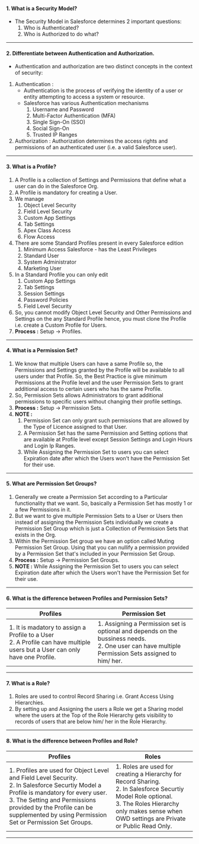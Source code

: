 #### 1. What is a Security Model?
- The Security Model in Salesforce determines 2 important questions:
	1. Who is Authenticated?
	2. Who is Authorized to do what?
___
#### 2. Differentiate between Authentication and Authorization.
- Authentication and authorization are two distinct concepts in the context of security:
1. Authentication : 
	- Authentication is the process of verifying the identity of a user or entity attempting to access a system or resource.
	- Salesforce has various Authentication mechanisms
		1. Username and Password
		2. Multi-Factor Authentication (MFA)
		3. Single Sign-On (SSO)
		4. Social Sign-On
		5. Trusted IP Ranges
2. Authorization : Authorization determines the access rights and permissions of an authenticated user (i.e. a valid Salesforce user).
____
#### 3. What is a Profile?
1. A Profile is a collection of Settings and Permissions that define what a user can do in the Salesforce Org.
2. A Profile is mandatory for creating a User.
3. We manage
	1. Object Level Security
	2. Field Level Security
	3. Custom App Settings
	4. Tab Settings
	5. Apex Class Access
	6. Flow Access
4. There are some Standard Profiles present in every Salesforce edition
	1. Minimum Access Salesforce - has the Least Privileges
	2. Standard User
	3. System Administrator
	4. Marketing User
5. In a Standard Profile you can only edit
	1. Custom App Settings
	2. Tab Settings
	3. Session Settings
	4. Password Policies
	5. Field Level Security
6. So, you cannot modify Object Level Security and Other Permissions and Settings on the any Standard Profile hence, you must clone the Profile i.e. create a Custom Profile for Users.
7. **Process :** Setup &rarr; Profiles.
____
#### 4. What is a Permission Set?
1. We know that multiple Users can have a same Profile so, the Permissions and Settings granted by the Profile will be available to all users under that Profile. So, the Best Practice is give minimum Permissions at the Profile level and the user Permission Sets to grant additional access to certain users who has the same Profile.
2. So, Permission Sets allows Administrators to grant additional permissions to specific users without changing their profile settings.
3. **Process :** Setup &rarr; Permission Sets. 
4. **NOTE :** 
	1. Permission Set can only grant such permissions that are allowed by the Type of Licence assigned to that User.
	2. A Permission Set has the same Permission and Setting options that are available at Profile level except Session Settings and Login Hours and Login Ip Ranges.
	3. While Assigning the Permission Set to users you can select Expiration date after which the Users won't have the Permission Set for their use.
___
#### 5. What are Permission Set Groups?
1. Generally we create a Permission Set according to a Particular functionality that we want. So, basically a Permission Set has mostly 1 or a few Permissions in it.
2. But we want to give multiple Permission Sets to a User or Users then instead of assigning the Permission Sets individually we create a Permission Set Group which is just a Collection of Permission Sets that exists in the Org.
3. Within the Permission Set group we have an option called Muting Permission Set Group. Using that you can nullify a permission provided by a Permission Set that's included in your Permission Set Group.
4. **Process :** Setup &rarr; Permission Set Groups. 
5. **NOTE :** While Assigning the Permission Set to users you can select Expiration date after which the Users won't have the Permission Set for their use.
____
#### 6. What is the difference between Profiles and Permission Sets?

| Profiles                                                                                                                       | Permission Set                                                                                                                                        |
| ------------------------------------------------------------------------------------------------------------------------------ | ----------------------------------------------------------------------------------------------------------------------------------------------------- |
| 1. It is madatory to assign a Profile to a User<br/>2. A Profile can have multiple users but a User can only have one Profile. | 1. Assigning a Permission set is optional and depends on the bussiness needs.<br/>2. One user can have multiple Permission Sets assigned to him/ her. |

____
#### 7. What is a Role?
1. Roles are used to control Record Sharing i.e. Grant Access Using Hierarchies.
2. By setting up and Assigning the users a Role we get a Sharing model where the users at the Top of the Role Hierarchy gets visibility to records of users that are below him/ her in the Role Hierarchy.
____
#### 8. What is the difference between Profiles and Role?

| Profiles                                                                                                                                                                                                                                                                    | Roles                                                                                                                                                                                        |
| --------------------------------------------------------------------------------------------------------------------------------------------------------------------------------------------------------------------------------------------------------------------------- | -------------------------------------------------------------------------------------------------------------------------------------------------------------------------------------------- |
| 1. Profiles are used for Object Level and Field Level Security.<br/>2. In Salesforce Securtiy Model a Profile is mandatory for every user.<br/>3. The Setting and Permissions provided by the Profile can be supplemented by using Permission Set or Permission Set Groups. | 1. Roles are used for creating a Hierarchy for Record Sharing.<br/>2. In Salesforce Securtiy Model Role optional.<br/>3. The Roles Hierarchy only makes sense when OWD settings are Private or Public Read Only. |

_____
